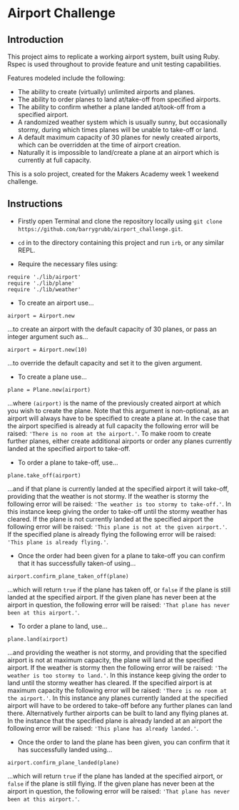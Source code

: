 Airport Challenge
=================

Introduction
---------

This project aims to replicate a working airport system, built using Ruby. Rspec is used throughout to provide feature and unit testing capabilities.

Features modeled include the following:

* The ability to create (virtually) unlimited airports and planes.
* The ability to order planes to land at/take-off from specified airports.
* The ability to confirm whether a plane landed at/took-off from a specified airport.
* A randomized weather system which is usually sunny, but occasionally stormy, during which times planes will be unable to take-off or land.
* A default maximum capacity of 30 planes for newly created airports, which can be overridden at the time of airport creation.
* Naturally it is impossible to land/create a plane at an airport which is currently at full capacity.

This is a solo project, created for the Makers Academy week 1 weekend challenge.


Instructions
---------

* Firstly open Terminal and clone the repository locally using `git clone https://github.com/barrygrubb/airport_challenge.git`.

* `cd` in to the directory containing this project and run `irb`, or any similar REPL.
* Require the necessary files using:

```
require './lib/airport'
require './lib/plane'
require './lib/weather'
```
* To create an airport use...

```
airport = Airport.new
```

...to create an airport with the default capacity of 30 planes, or pass an integer argument such as...

```
airport = Airport.new(10)
```

...to override the default capacity and set it to the given argument.

* To create a plane use...

```
plane = Plane.new(airport)
```

...where `(airport)` is the name of the previously created airport at which you wish to create the plane. Note that this argument is non-optional, as an airport will always have to be specified to create a plane at. In the case that the airport specified is already at full capacity the following error will be raised: `'There is no room at the airport.'`. To make room to create further planes, either create additional airports or order any planes currently landed at the specified airport to take-off.

* To order a plane to take-off, use...

```
plane.take_off(airport)
```

...and if that plane is currently landed at the specified airport it will take-off, providing that the weather is not stormy. If the weather is stormy the following error will be raised: `'The weather is too stormy to take-off.'`. In this instance keep giving the order to take-off until the stormy weather has cleared. If the plane is not currently landed at the specified airport the following error will be raised: `'This plane is not at the given airport.'`. If the specified plane is already flying the following error will be raised: `'This plane is already flying.'`.

* Once the order had been given for a plane to take-off you can confirm that it has successfully taken-of using...

```
airport.confirm_plane_taken_off(plane)
```

...which will return `true` if the plane has taken off, or `false` if the plane is still landed at the specified airport. If the given plane has never been at the airport in question, the following error will be raised: `'That plane has never been at this airport.'`.

* To order a plane to land, use...

```
plane.land(airport)
```

...and providing the weather is not stormy, and providing that the specified airport is not at maximum capacity, the plane will land at the specified airport. If the weather is stormy then the following error will be raised: `'The weather is too stormy to land.'`. In this instance keep giving the order to land until the stormy weather has cleared. If the specified airport is at maximum capacity the following error will be raised: `'There is no room at the airport.'`. In this instance any planes currently landed at the specified airport will have to be ordered to take-off before any further planes can land there. Alternatively further airports can be built to land any flying planes at. In the instance that the specified plane is already landed at an airport the following error will be raised: `'This plane has already landed.'`.

* Once the order to land the plane has been given, you can confirm that it has successfully landed using...

```
airport.confirm_plane_landed(plane)
```

...which will return `true` if the plane has landed at the specified airport, or `false` if the plane is still flying. If the given plane has never been at the airport in question, the following error will be raised: `'That plane has never been at this airport.'`.
